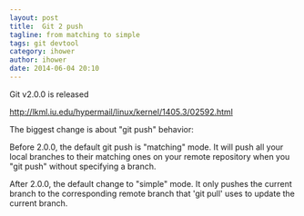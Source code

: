 ```yaml
---
layout: post
title:  Git 2 push
tagline: from matching to simple
tags: git devtool
category: ihower
author: ihower
date: 2014-06-04 20:10
---
```

Git v2.0.0 is released

<http://lkml.iu.edu/hypermail/linux/kernel/1405.3/02592.html>

The biggest change is about "git push" behavior:

Before 2.0.0, the default git push is "matching" mode. It will push all your local branches to their matching ones on your remote repository when you "git push" without specifying a branch.

After 2.0.0, the default change to "simple" mode. It only pushes the current branch to the corresponding remote branch that 'git pull' uses to update the current branch.
